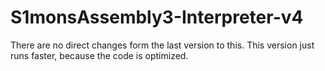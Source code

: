 # S1monsAssembly3-Interpreter-v4
There are no direct changes form the last version to this.
This version just runs faster, because the code is optimized.